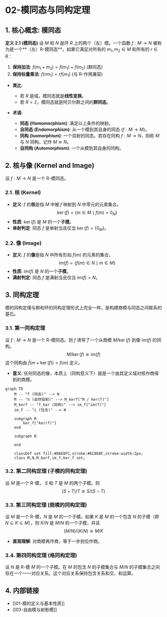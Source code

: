 # 02-模同态与同构定理

## 1. 核心概念: 模同态

**定义 2.1 (模同态)**
设 $M$ 和 $N$ 是环 $R$ 上的两个（左）模。一个函数 $f: M \to N$ 被称为是一个**（左）R-模同态**，如果它满足对所有的 $m_1, m_2 \in M$ 和所有的 $r \in R$：

1. **保持加法**: $f(m_1 + m_2) = f(m_1) + f(m_2)$ (群同态)
2. **保持标量乘法**: $f(rm_1) = rf(m_1)$ (与 R-作用兼容)

- **类比**:
  - 若 $R$ 是域，模同态就是**线性变换**。
  - 若 $R = \mathbb{Z}$，模同态就是阿贝尔群之间的**群同态**。

- **术语**:
  - **同态 (Homomorphism)**: 满足以上条件的映射。
  - **自同态 (Endomorphism)**: 从一个模到其自身的同态 ($f: M \to M$)。
  - **同构 (Isomorphism)**: 一个双射的同态。若存在同构 $f: M \to N$，则称 $M$ 与 $N$ 同构，记作 $M \cong N$。
  - **自同构 (Automorphism)**: 一个从模到其自身的同构。

## 2. 核与像 (Kernel and Image)

设 $f: M \to N$ 是一个 R-模同态。

### 2.1. 核 (Kernel)

- **定义**: $f$ 的**核**是指 $M$ 中被 $f$ 映射到 $N$ 中零元的元素集合。
  $$ \ker(f) = \{ m \in M \mid f(m) = 0_N \} $$
- **性质**: $\ker(f)$ 是 $M$ 的一个**子模**。
- **单射判定**: 同态 $f$ 是单射当且仅当 $\ker(f) = \{0_M\}$。

### 2.2. 像 (Image)

- **定义**: $f$ 的**像**是指 $N$ 中所有形如 $f(m)$ 的元素的集合。
  $$ \text{im}(f) = \{ f(m) \in N \mid m \in M \} $$
- **性质**: $\text{im}(f)$ 是 $N$ 的一个**子模**。
- **满射判定**: 同态 $f$ 是满射当且仅当 $\text{im}(f) = N$。

## 3. 同构定理

模的同构定理与群和环的同构定理形式上完全一样，是构建商模与同态之间联系的基石。

### 3.1. 第一同构定理

设 $f: M \to N$ 是一个 R-模同态。则 $f$ 诱导了一个从商模 $M/\ker(f)$ 到像 $\text{im}(f)$ 的同构。
$$ M/\ker(f) \cong \text{im}(f) $$
这个同构由 $\bar{f}(m + \ker(f)) = f(m)$ 定义。

- **意义**: 任何同态的像，本质上（同构意义下）就是一个由其定义域对核作商得到的商模。

```mermaid
graph TD
    M -- "f (同态)" --> N
    M -- "π (自然投射)" --> M_kerf["M / ker(f)"]
    M_kerf -- "f_bar (同构)" --> im_f["im(f)"]
    im_f -- "i (包含)" --> N
    
    subgraph M
        ker_f["ker(f)"]
    end

    subgraph N
        
    end

    classDef set fill:#DAE8FC,stroke:#6C8EBF,stroke-width:2px;
    class M,N,M_kerf,im_f,ker_f set;
```

### 3.2. 第二同构定理 (子模的同构定理)

设 $M$ 是一个 R-模， $S$ 和 $T$ 是 $M$ 的两个子模。则
$$ (S+T)/T \cong S/(S \cap T) $$

### 3.3. 第三同构定理 (商模的同构定理)

设 $M$ 是一个 R-模，$N$ 是 $M$ 的一个子模。如果 $K$ 是 $M$ 的一个包含 $N$ 的子模（即 $N \subseteq K \subseteq M$），则 $K/N$ 是 $M/N$ 的一个子模，并且
$$ (M/N)/(K/N) \cong M/K $$

- **直观理解**: 对商模再作商，等于一步到位作商。

### 3.4. 第四同构定理 (格同构定理)

设 $N$ 是 R-模 $M$ 的一个子模。在 $M$ 的包含 $N$ 的子模集合与 $M/N$ 的子模集合之间存在一个一一对应关系。这个对应关系保持包含关系和交、和运算。

## 4. 内部链接

- [[01-模的定义与基本性质]]
- [[03-自由模与射影模]]

